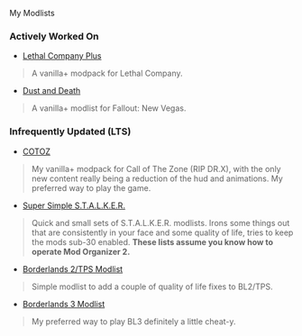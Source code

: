 
My Modlists

### Actively Worked On
- [Lethal Company Plus](./lethal-company-plus)
> A vanilla+ modpack for Lethal Company.
- [Dust and Death](./dust-and-death)
> A vanilla+ modlist for Fallout: New Vegas.

### Infrequently Updated (LTS)
- [COTOZ](./cotoz)
> My vanilla+ modpack for Call of The Zone (RIP DR.X), with the only new content really being a reduction of the hud and animations. My preferred way to play the game.
- [Super Simple S.T.A.L.K.E.R.](./super-simple-stalker)
> Quick and small sets of S.T.A.L.K.E.R. modlists. Irons some things out that are consistently in your face and some quality of life, tries to keep the mods sub-30 enabled. **These lists assume you know how to operate Mod Organizer 2.**
- [Borderlands 2/TPS Modlist](./borderlands-2-tps-modlist)
> Simple modlist to add a couple of quality of life fixes to BL2/TPS.
- [Borderlands 3 Modlist](./borderlands-3-modlist)
> My preferred way to play BL3 definitely a little cheat-y.